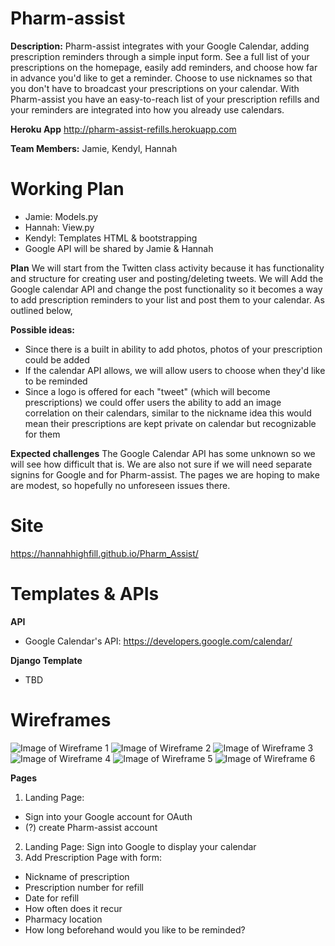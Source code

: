 # Pharm-assist #
**Description:** Pharm-assist integrates with your Google Calendar, adding prescription reminders through a simple input form. See a full list of your prescriptions on the homepage, easily add reminders, and choose how far in advance you'd like to get a reminder. Choose to use nicknames so that you don't have to broadcast your prescriptions on your calendar. With Pharm-assist you have an easy-to-reach list of your prescription refills and your reminders are integrated into how you already use calendars.

**Heroku App**
http://pharm-assist-refills.herokuapp.com

**Team Members:** Jamie, Kendyl, Hannah

# Working Plan #
* Jamie: Models.py
* Hannah: View.py 
* Kendyl: Templates HTML & bootstrapping
* Google API will be shared by Jamie & Hannah

**Plan**
We will start from the Twitten class activity because it has functionality and structure for creating user and posting/deleting tweets. We will Add the Google calendar API and change the post functionality so it becomes a way to add prescription reminders to your list and post them to your calendar. As outlined below,

**Possible ideas:**
* Since there is a built in ability to add photos, photos of your prescription could be added
* If the calendar API allows, we will allow users to choose when they'd like to be reminded
* Since a logo is offered for each "tweet" (which will become prescriptions) we could offer users the ability to add an image correlation on their calendars, similar to the nickname idea this would mean their prescriptions are kept private on calendar but recognizable for them

**Expected challenges**
The Google Calendar API has some unknown so we will see how difficult that is. We are also not sure if we will need separate signins for Google and for Pharm-assist. The pages we are hoping to make are modest, so hopefully no unforeseen issues there.

# Site #
https://hannahhighfill.github.io/Pharm_Assist/

# Templates & APIs #
**API**
* Google Calendar's API: https://developers.google.com/calendar/

**Django Template**
* TBD

# Wireframes #
![Image of Wireframe 1](https://github.com/HannahHighfill/Pharm_Assist/blob/master/wireframes/IMG_2697.jpg)
![Image of Wireframe 2](https://github.com/HannahHighfill/Pharm_Assist/blob/master/wireframes/IMG_2698.jpg)
![Image of Wireframe 3](https://github.com/HannahHighfill/Pharm_Assist/blob/master/wireframes/IMG_2699.jpg)
![Image of Wireframe 4](https://github.com/HannahHighfill/Pharm_Assist/blob/master/wireframes/IMG-3390.JPG)
![Image of Wireframe 5](https://github.com/HannahHighfill/Pharm_Assist/blob/master/wireframes/IMG-3391.JPG)
![Image of Wireframe 6](https://github.com/HannahHighfill/Pharm_Assist/blob/master/wireframes/IMG-3392.JPG)


**Pages**
1. Landing Page: 
  * Sign into your Google account for OAuth
  * (?) create Pharm-assist account
2. Landing Page: Sign into Google to display your calendar
3. Add Prescription Page with form:
  * Nickname of prescription
  * Prescription number for refill
  * Date for refill
  * How often does it recur
  * Pharmacy location
  * How long beforehand would you like to be reminded? 
